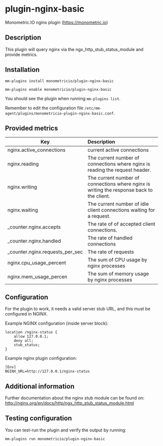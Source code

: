 # plugin-nginx-basic
Monometric.IO nginx plugin (https://monometric.io)

## Description

This plugin will query nginx via the ngx_http_stub_status_module and provide metrics.

## Installation

```mm-plugins install monometricio/plugin-nginx-basic```

```mm-plugins enable monometricio/plugin-nginx-basic```

You should see the plugin when running ```mm-plugins list```.

Remember to edit the configuration file ```/etc/mm-agent/plugins/monometricio-plugin-nginx-basic.conf```.

## Provided metrics

| Key        | Description  |
| ------------- |:-------------|
| nginx.active_connections | current active connections | 
| nginx.reading | The current number of connections where nginx is reading the request header. 
| nginx.writing | The current number of connections where nginx is writing the response back to the client.
| nginx.waiting | The current number of idle client connections waiting for a request. 
| _counter.nginx.accepts | The rate of of accepted client connections. | 
| _counter.nginx.handled | The rate of handled connections
| _counter.nginx.requests_per_sec | The rate of requests | 
| nginx.cpu_usage_percent | The sum of CPU usage by nginx processes | 
| nginx.mem_usage_percen | The sum of memory usage by nginx processes |

## Configuration

For the plugin to work, it needs a valid server stub URL, and this must be configured in NGINX.

Example NGINX configuration (inside server block):

```
location /nginx-status {
    allow 127.0.0.1;
    deny all;
    stub_status;
}
```

Example nginx plugin configuration:

```
[Env]
NGINX_URL=http://127.0.0.1/nginx-status
```

## Additional information
Further documentation about the nginx stub module can be found on:
http://nginx.org/en/docs/http/ngx_http_stub_status_module.html

## Testing configuration

You can test-run the plugin and verify the output by running:

```mm-plugins run monometricio/plugin-nginx-basic```
